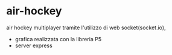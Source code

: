 # air-hockey

air hockey multiplayer tramite l'utilizzo di web socket(socket.io),
- grafica realizzata con la libreria P5
- server express
